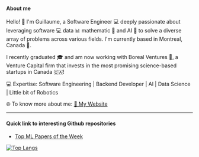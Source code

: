 #### About me
Hello! 👋 I'm Guillaume, a Software Engineer 💻 deeply passionate about leveraging software 💻 data 📊 mathematic 🧮 and AI 🤖 to solve a diverse array of problems across various fields. I'm currently based in Montreal, Canada 🍁.

I recently graduated 🎓 and am now working with Boreal Ventures 🧭, a Venture Capital firm that invests in the most promising science-based startups in Canada 🇨🇦!

💻 Expertise: Software Engineering | Backend Developer | AI | Data Science | Little bit of Robotics

🌐 To know more about me: [🔗 My Website](https://guthi1.github.io/)

---
#### Quick link to interesting Github repositories 
- [Top ML Papers of the Week](https://github.com/dair-ai/ML-Papers-of-the-Week)


[![Top Langs](https://github-readme-stats.vercel.app/api/top-langs/?username=guthi1)](https://github.com/anuraghazra/github-readme-stats)
